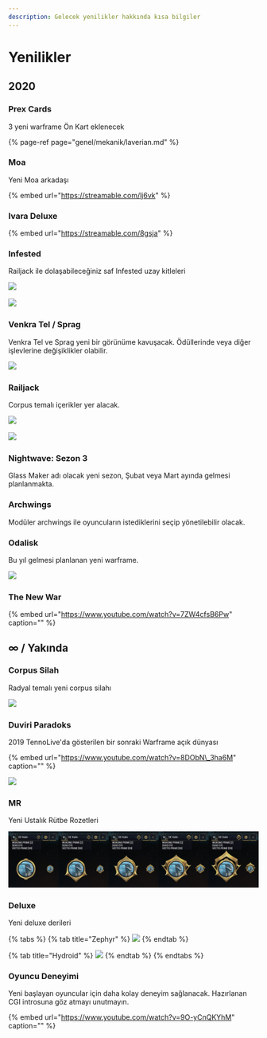 ```yaml
---
description: Gelecek yenilikler hakkında kısa bilgiler
---
```


# Yenilikler

## 2020

### **Prex Cards**

3 yeni warframe Ön Kart eklenecek

{% page-ref page="genel/mekanik/laverian.md" %}

### **Moa**

Yeni Moa arkadaşı

{% embed url="https://streamable.com/lj6vk" %}

### **Ivara Deluxe**

{% embed url="https://streamable.com/8gsja" %}

### **Infested**

Railjack ile dolaşabileceğiniz saf Infested uzay kitleleri

![](https://n9e5v4d8.ssl.hwcdn.net/uploads/a547c8849bbcd895937c10e279c825c0.jpg)

![](https://n9e5v4d8.ssl.hwcdn.net/uploads/693f654f0beedffdf098a97259e7d38f.jpg)

### **Venkra Tel / Sprag**

Venkra Tel ve Sprag yeni bir görünüme kavuşacak. Ödüllerinde veya diğer işlevlerine değişiklikler olabilir.

![](https://n9e5v4d8.ssl.hwcdn.net/uploads/ab4052a47158367a61ff51ff03ab1052.jpg)

### Railjack

Corpus temalı içerikler yer alacak.

![](https://n9e5v4d8.ssl.hwcdn.net/uploads/7ab9b302f134662cf979419109777ed9.jpg)

![](https://n9e5v4d8.ssl.hwcdn.net/uploads/4f665a170780eb86121c42256c48c092.jpg)

### Nightwave: Sezon 3

Glass Maker adı olacak yeni sezon, Şubat veya Mart ayında gelmesi planlanmakta.

### Archwings

Modüler archwings ile oyuncuların istediklerini seçip yönetilebilir olacak.

### **Odalisk**

Bu yıl gelmesi planlanan yeni warframe.

![](https://n9e5v4d8.ssl.hwcdn.net/uploads/db7c7e20e0fafc23fb96a38b4f66f523.jpg)

### The New War

{% embed url="https://www.youtube.com/watch?v=7ZW4cfsB6Pw" caption="" %}

## ∞ / Yakında

### Corpus Silah

Radyal temalı yeni corpus silahı

![](https://n9e5v4d8.ssl.hwcdn.net/uploads/a1ca3cffbbb4c9d91d01c6da01cbbae6.jpg)

### Duviri Paradoks

2019 TennoLive'da gösterilen bir sonraki Warframe açık dünyası

{% embed url="https://www.youtube.com/watch?v=8DObN\_3ha6M" caption="" %}

![](https://blobscdn.gitbook.com/v0/b/gitbook-28427.appspot.com/o/assets%2F-Lo4Algoh5VxuUALWAd2%2F-LrUwdBC0BiiESramlTW%2F-LrUwlobLZkwvDUrTm21%2F9e9a604ac04b060fad079e47a91e2037.webp?alt=media&token=ef93e1a7-226f-4fa5-b3ac-179096f0942b)

### MR <a id="mr"></a>

Yeni Ustalık Rütbe Rozetleri

![](.gitbook/assets/assets_-lgoamcq2h0squvaydqb_-lmmsxg5h8evry9jm2wt_-lmmzo7uqhe9ws45vs15_image.webp)

### Deluxe

Yeni deluxe derileri

{% tabs %}
{% tab title="Zephyr" %}
![](https://blobscdn.gitbook.com/v0/b/gitbook-28427.appspot.com/o/assets%2F-Lo4Algoh5VxuUALWAd2%2F-LrUwdBC0BiiESramlTW%2F-LrUxBBNjP5O59p9jc2_%2Fassets_-lgoamcq2h0squvaydqb_-lmncuuupph177e2kvn2_-lmnd49warqwjata2yqm_image.webp?alt=media&token=5f01e36d-00cc-4962-8101-dc3e0ba72548)
{% endtab %}

{% tab title="Hydroid" %}
![](https://cdnb.artstation.com/p/assets/images/images/021/376/035/large/liger-inuzuka-hydroid-deluxe-fin-wtrmrk.jpg)
{% endtab %}
{% endtabs %}

### Oyuncu Deneyimi

Yeni başlayan oyuncular için daha kolay deneyim sağlanacak. Hazırlanan CGI introsuna göz atmayı unutmayın.

{% embed url="https://www.youtube.com/watch?v=9O-yCnQKYhM" caption="" %}

